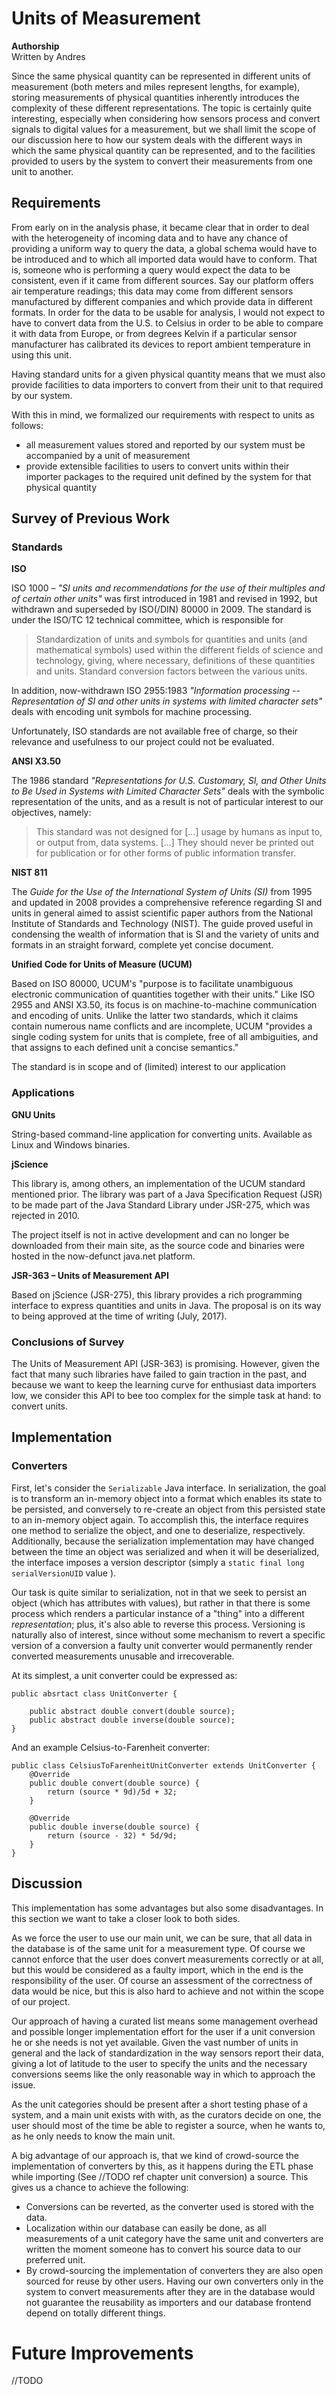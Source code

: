 # Units of Measurement

**Authorship**<br/>
Written by Andres


Since the same physical quantity can be represented in different units of measurement (both meters and miles represent lengths, for example), storing measurements of physical quantities inherently introduces the complexity of these different representations. The topic is certainly quite interesting, especially when considering how sensors process and convert signals to digital values for a measurement, but we shall limit the scope of our discussion here to how our system deals with the different ways in which the same physical quantity can be represented, and to the facilities provided to users by the system to convert their measurements from one unit to another.


## Requirements

From early on in the analysis phase, it became clear that in order to deal with the heterogeneity of incoming data and to have any chance of providing a uniform way to query the data, a global schema would have to be introduced and to which all imported data would have to conform. That is, someone who is performing a query would expect the data to be consistent, even if it came from different sources. Say our platform offers air temperature readings; this data may come from different sensors manufactured by different companies and which provide data in different formats. In order for the data to be usable for analysis, I would not expect to have to convert data from the U.S. to Celsius in order to be able to compare it with data from Europe, or from degrees Kelvin if a particular sensor manufacturer has calibrated its devices to report ambient temperature in using this unit.

Having standard units for a given physical quantity means that we must also provide facilities to data importers to convert from their unit to that required by our system.

With this in mind, we formalized our requirements with respect to units as follows:

* all measurement values stored and reported by our system must be accompanied by a unit of measurement
* provide extensible facilities to users to convert units within their importer packages to the required unit defined by the system for that physical quantity

## Survey of Previous Work

### Standards

**ISO**

ISO 1000 &ndash; *"SI units and recommendations for the use of their multiples and of certain other units"* was first introduced in 1981 and revised in 1992, but withdrawn and superseded by ISO(/DIN) 80000 in 2009. The standard is under the ISO/TC 12 technical committee, which is responsible for

> Standardization of units and symbols for quantities and units (and mathematical symbols) used within the different fields of science and technology, giving, where necessary, definitions of these quantities and units. Standard conversion factors between the various units.

In addition, now-withdrawn ISO 2955:1983 *"Information processing -- Representation of SI and other units in systems with limited character sets"* deals with encoding unit symbols for machine processing.

 Unfortunately, ISO standards are not available free of charge, so their relevance and usefulness to our project could not be evaluated.


**ANSI X3.50**

The 1986 standard *"Representations for U.S. Customary, SI, and Other Units to Be Used in Systems with Limited Character Sets"* deals with the symbolic representation of the units, and as a result is not of particular interest to our objectives, namely:

> This standard was not designed for [...] usage by humans as input to, or output from, data systems. [...] They should never be printed out for publication or for other forms of public information transfer.


**NIST 811**

The *Guide for the Use of the International System of Units (SI)* from 1995 and updated in 2008 provides a comprehensive reference regarding SI and units in general aimed to assist scientific paper authors from the National Institute of Standards and Technology (NIST). The guide proved useful in condensing the wealth of information that is SI and the variety of units and formats in an straight forward, complete yet concise document.


**Unified Code for Units of Measure (UCUM)**

Based on ISO 80000, UCUM's "purpose is to facilitate unambiguous electronic communication of quantities together with their units."  Like ISO 2955 and ANSI X3.50, its focus is on machine-to-machine communication and encoding of units. Unlike the latter two standards, which it claims contain numerous name conflicts and are incomplete, UCUM "provides a single coding system for units that is complete, free of all ambiguities, and that assigns to each defined unit a concise semantics."

The standard is in scope and of (limited) interest to our application


### Applications

**GNU Units**

String-based command-line application for converting units. Available as Linux and Windows binaries.


**jScience**

This library is, among others, an implementation of the UCUM standard mentioned prior. The library was part of a Java Specification Request (JSR) to be made part of the Java Standard Library under JSR-275, which was rejected in 2010.

The project itself is not in active development and can no longer be downloaded from their main site, as the source code and binaries were hosted in the now-defunct java.net platform.

**JSR-363 &ndash; Units of Measurement API**

Based on jScience (JSR-275), this library provides a rich programming interface to express quantities and units in Java. The proposal is on its way to being approved at the time of writing (July, 2017).

### Conclusions of Survey

The Units of Measurement API (JSR-363) is promising. However, given the fact that many such libraries have failed to gain traction in the past, and because we want to keep the learning curve for enthusiast data importers low, we consider this API to bee too complex for the simple task at hand: to convert units.


## Implementation

### Converters

First, let's consider the `Serializable` Java interface. In serialization, the goal is to transform an in-memory object into a format which enables its state to be persisted, and conversely to re-create an object from this persisted state to an in-memory object again. To accomplish this, the interface requires one method to serialize the object, and one to deserialize, respectively. Additionally, because the serialization implementation may have changed between the time an object was serialized and when it will be deserialized, the interface imposes a version descriptor (simply a `static final long serialVersionUID` value ).

Our task is quite similar to serialization, not in that we seek to persist an object (which has attributes with values), but rather in that there is some process which renders a particular instance of a "thing" into a different *representation*; plus, it's also able to reverse this process. Versioning is naturally also of interest, since without some mechanism to revert a specific version of a conversion a faulty unit converter would permanently render converted measurements unusable and irrecoverable.

At its simplest, a unit converter could be expressed as:

```
public absrtact class UnitConverter {

    public abstract double convert(double source);
    public abstract double inverse(double source);
}
```

And an example Celsius-to-Farenheit converter:

```
public class CelsiusToFarenheitUnitConverter extends UnitConverter {
    @Override
    public double convert(double source) {
        return (source * 9d)/5d + 32;
    }

    @Override
    public double inverse(double source) {
        return (source - 32) * 5d/9d;
    }
}
```


## Discussion

This implementation has some advantages but also some disadvantages. In this section we want to take a closer look to both sides.

As we force the user to use our main unit, we can be sure, that all data in the database is of the same unit for a measurement type. Of course we cannot enforce that the user does convert measurements correctly or at all, but this would be considered as a faulty import, which in the end is the responsibility of the user. Of course an assessment of the correctness of data would be nice, but this is also hard to achieve and not within the scope of our project.

Our approach of having a curated list means some management overhead and possible longer implementation effort for the user if a unit conversion he or she needs is not yet available. Given the vast number of units in general and the lack of standardization in the way sensors report their data, giving a lot of latitude to the user to specify the units and the necessary conversions seems like the only reasonable way in which to approach the issue.

As the unit categories should be present after a short testing phase of a system, and a main unit exists with with, as the curators decide on one, the user should most of the time be able to register a source, when he wants to, as he only needs to know the main unit.

A big advantage of our approach is, that we kind of crowd-source the implementation of converters by this, as it happens during the ETL phase while importing (See //TODO ref chapter unit conversion) a source. This gives us a chance to achieve the following:

* Conversions can be reverted, as the converter used is stored with the data.
* Localization within our database can easily be done, as all measurements of a unit category have the same unit and converters are written the moment someone has to convert his source data to our preferred unit.
* By crowd-sourcing the implementation of converters they are also open sourced for reuse by other users. Having our own converters only in the system to convert measurements after they are in the database would not guarantee the reusability as importers and our database frontend depend on totally different things.

# Future Improvements

//TODO
